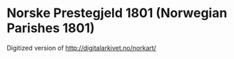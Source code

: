 Norske Prestegjeld 1801 (Norwegian Parishes 1801)
=================================================

Digitized version of http://digitalarkivet.no/norkart/

